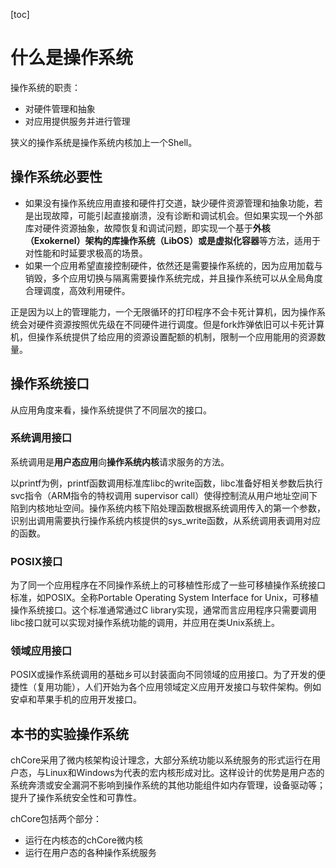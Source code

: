 [toc]

# 什么是操作系统

操作系统的职责：

- 对硬件管理和抽象
- 对应用提供服务并进行管理

狭义的操作系统是操作系统内核加上一个Shell。

## 操作系统必要性

- 如果没有操作系统应用直接和硬件打交道，缺少硬件资源管理和抽象功能，若是出现故障，可能引起直接崩溃，没有诊断和调试机会。但如果实现一个外部库对硬件资源抽象，故障恢复和调试问题，即实现一个基于**外核（Exokernel）**架构的**库操作系统（LibOS）**或是**虚拟化容器**等方法，适用于对性能和时延要求极高的场景。
- 如果一个应用希望直接控制硬件，依然还是需要操作系统的，因为应用加载与销毁，多个应用切换与隔离需要操作系统完成，并且操作系统可以从全局角度合理调度，高效利用硬件。

正是因为以上的管理能力，一个无限循环的打印程序不会卡死计算机，因为操作系统会对硬件资源按照优先级在不同硬件进行调度。但是fork炸弹依旧可以卡死计算机，但操作系统提供了给应用的资源设置配额的机制，限制一个应用能用的资源数量。

## 操作系统接口

从应用角度来看，操作系统提供了不同层次的接口。

### 系统调用接口

系统调用是**用户态应用**向**操作系统内核**请求服务的方法。

以printf为例，printf函数调用标准库libc的write函数，libc准备好相关参数后执行svc指令（ARM指令的特权调用 supervisor call）使得控制流从用户地址空间下陷到内核地址空间。操作系统内核下陷处理函数根据系统调用传入的第一个参数，识别出调用需要执行操作系统内核提供的sys_write函数，从系统调用表调用对应的函数。

### POSIX接口

为了同一个应用程序在不同操作系统上的可移植性形成了一些可移植操作系统接口标准，如POSIX。全称Portable Operating System Interface for Unix，可移植操作系统接口。这个标准通常通过C library实现，通常而言应用程序只需要调用libc接口就可以实现对操作系统功能的调用，并应用在类Unix系统上。

### 领域应用接口

POSIX或操作系统调用的基础乡可以封装面向不同领域的应用接口。为了开发的便捷性（复用功能），人们开始为各个应用领域定义应用开发接口与软件架构。例如安卓和苹果手机的应用开发接口。

## 本书的实验操作系统

chCore采用了微内核架构设计理念，大部分系统功能以系统服务的形式运行在用户态，与Linux和Windows为代表的宏内核形成对比。这样设计的优势是用户态的系统奔溃或安全漏洞不影响到操作系统的其他功能组件如内存管理，设备驱动等；提升了操作系统安全性和可靠性。

chCore包括两个部分：

- 运行在内核态的chCore微内核
- 运行在用户态的各种操作系统服务

